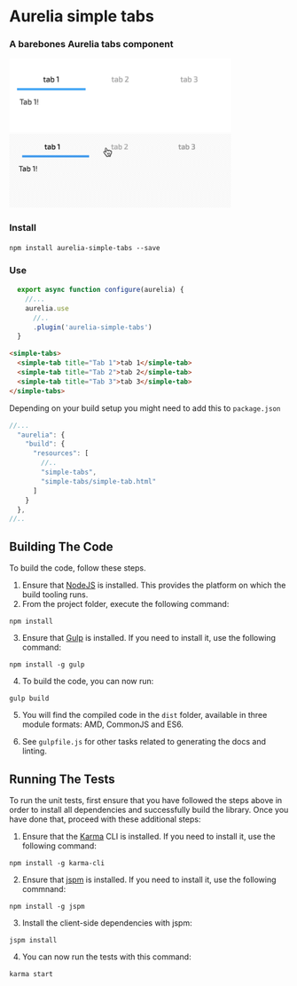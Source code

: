 # Aurelia simple tabs

### A barebones Aurelia tabs component


<img src="https://raw.githubusercontent.com/TGMorais/aurelia-simple-tabs/master/demo.png" width="400">  <br/>
<img src="https://raw.githubusercontent.com/TGMorais/aurelia-simple-tabs/master/demo.gif" width="400" alt="Logo"/>

### Install

`npm install aurelia-simple-tabs --save`

### Use
  
```javascript
  export async function configure(aurelia) {
    //...
    aurelia.use
      //..
      .plugin('aurelia-simple-tabs')
  }
```

```html
<simple-tabs>
  <simple-tab title="Tab 1">tab 1</simple-tab>
  <simple-tab title="Tab 2">tab 2</simple-tab>
  <simple-tab title="Tab 3">tab 3</simple-tab>
</simple-tabs>
```

Depending on your build setup you might need to add this to `package.json`
```javascript
//...
  "aurelia": {
    "build": {
      "resources": [
        //..
        "simple-tabs",
        "simple-tabs/simple-tab.html"
      ]
    }
  },
//..
```

## Building The Code

To build the code, follow these steps.

1. Ensure that [NodeJS](http://nodejs.org/) is installed. This provides the platform on which the build tooling runs.
2. From the project folder, execute the following command:

  ```shell
  npm install
  ```
3. Ensure that [Gulp](http://gulpjs.com/) is installed. If you need to install it, use the following command:

  ```shell
  npm install -g gulp
  ```
4. To build the code, you can now run:

  ```shell
  gulp build
  ```
5. You will find the compiled code in the `dist` folder, available in three module formats: AMD, CommonJS and ES6.

6. See `gulpfile.js` for other tasks related to generating the docs and linting.

## Running The Tests

To run the unit tests, first ensure that you have followed the steps above in order to install all dependencies and successfully build the library. Once you have done that, proceed with these additional steps:

1. Ensure that the [Karma](http://karma-runner.github.io/) CLI is installed. If you need to install it, use the following command:

  ```shell
  npm install -g karma-cli
  ```
2. Ensure that [jspm](http://jspm.io/) is installed. If you need to install it, use the following commnand:

  ```shell
  npm install -g jspm
  ```
3. Install the client-side dependencies with jspm:

  ```shell
  jspm install
  ```

4. You can now run the tests with this command:

  ```shell
  karma start
  ```
